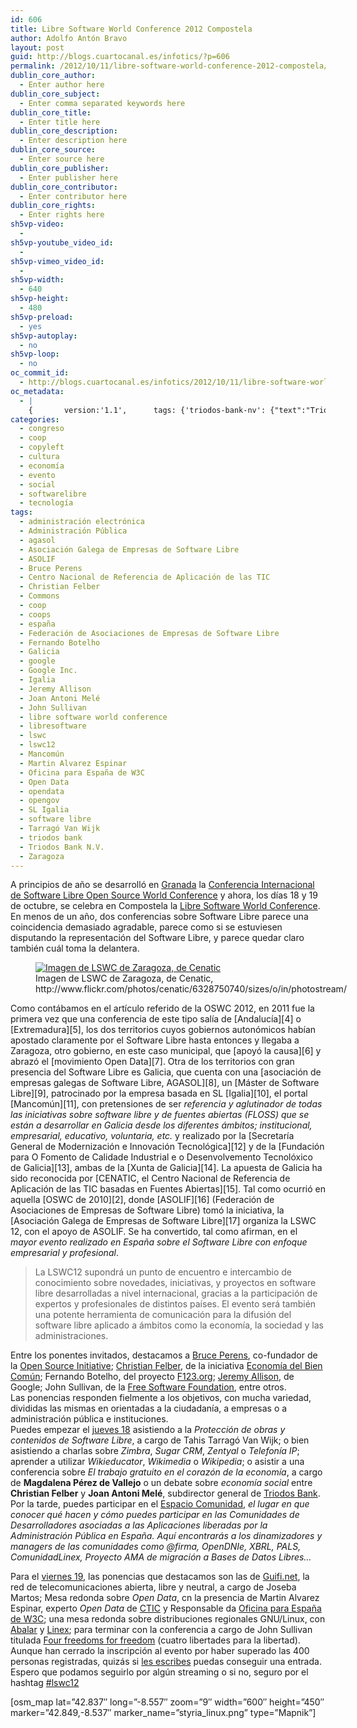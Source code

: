 ```yaml
---
id: 606
title: Libre Software World Conference 2012 Compostela
author: Adolfo Antón Bravo
layout: post
guid: http://blogs.cuartocanal.es/infotics/?p=606
permalink: /2012/10/11/libre-software-world-conference-2012-compostela/
dublin_core_author:
  - Enter author here
dublin_core_subject:
  - Enter comma separated keywords here
dublin_core_title:
  - Enter title here
dublin_core_description:
  - Enter description here
dublin_core_source:
  - Enter source here
dublin_core_publisher:
  - Enter publisher here
dublin_core_contributor:
  - Enter contributor here
dublin_core_rights:
  - Enter rights here
sh5vp-video:
  - 
sh5vp-youtube_video_id:
  - 
sh5vp-vimeo_video_id:
  - 
sh5vp-width:
  - 640
sh5vp-height:
  - 480
sh5vp-preload:
  - yes
sh5vp-autoplay:
  - no
sh5vp-loop:
  - no
oc_commit_id:
  - http://blogs.cuartocanal.es/infotics/2012/10/11/libre-software-world-conference-2012-compostela/1349987245
oc_metadata:
  - |
    {		version:'1.1',		tags: {'triodos-bank-nv': {"text":"Triodos Bank N.V.","slug":"triodos-bank-nv","source":{"_className":"Entity","url":"http://d.opencalais.com/er/company/ralg-tr1r/b6c3e81f-5187-3770-8756-89039dd84e83","subjectURL":"http://d.opencalais.com/comphash-1/4b18c1d7-733e-31ee-8196-c4c1e5e398f6","type":{"_className":"ArtifactType","url":"http://s.opencalais.com/1/type/er/Company","name":"Company"},"name":"Triodos Bank N.V.","rawRelevance":0.117,"normalizedRelevance":0.21157323688969257},"bucketName":"current","bucketPlacement":"auto","_className":"Tag"}, 'john-sullivan': {"text":"John Sullivan","slug":"john-sullivan","source":{"_className":"Entity","url":"http://d.opencalais.com/pershash-1/8d158e57-acac-3422-a41b-576d997b1e1a","subjectURL":null,"type":{"_className":"ArtifactType","url":"http://s.opencalais.com/1/type/em/e/Person","name":"Person"},"name":"John Sullivan","rawRelevance":0.223,"normalizedRelevance":0.403254972875226},"bucketName":"current","bucketPlacement":"auto","_className":"Tag"}, 'federacin-de-asociaciones-de-empresas-de-software-libre': {"text":"Federación de Asociaciones de Empresas de Software Libre","slug":"federacin-de-asociaciones-de-empresas-de-software-libre","source":{"_className":"Entity","url":"http://d.opencalais.com/genericHasher-1/d877ca2e-151a-3e24-91e4-38fbf49c8238","subjectURL":null,"type":{"_className":"ArtifactType","url":"http://s.opencalais.com/1/type/em/e/Organization","name":"Organization"},"name":"Federación de Asociaciones de Empresas de Software Libre","rawRelevance":0.243,"normalizedRelevance":0.4394213381555153},"bucketName":"current","bucketPlacement":"auto","_className":"Tag"}, 'google-inc': {"text":"Google Inc.","slug":"google-inc","source":{"_className":"Entity","url":"http://d.opencalais.com/er/company/ralg-tr1r/ce181d44-1915-3387-83da-0dc4ec01c6da","subjectURL":"http://d.opencalais.com/comphash-1/c7172a98-4c8a-31a9-bfd4-ce426c8db3c0","type":{"_className":"ArtifactType","url":"http://s.opencalais.com/1/type/er/Company","name":"Company"},"name":"Google Inc.","rawRelevance":0.155,"normalizedRelevance":0.2802893309222423},"bucketName":"current","bucketPlacement":"auto","_className":"Tag"}, 'open-data': {"text":"Open Data","slug":"open-data","source":{"_className":"Entity","url":"http://d.opencalais.com/genericHasher-1/5aa8a829-3707-3d29-a0f6-06deb2302306","subjectURL":null,"type":{"_className":"ArtifactType","url":"http://s.opencalais.com/1/type/em/e/Organization","name":"Organization"},"name":"Open Data","rawRelevance":0.553,"normalizedRelevance":1},"bucketName":"current","bucketPlacement":"auto","_className":"Tag"}, 'martin-alvarez-espinar': {"text":"Martin Alvarez Espinar","slug":"martin-alvarez-espinar","source":{"_className":"Entity","url":"http://d.opencalais.com/pershash-1/1a2d5eb4-d151-37c1-ac65-a780837447c9","subjectURL":null,"type":{"_className":"ArtifactType","url":"http://s.opencalais.com/1/type/em/e/Person","name":"Person"},"name":"Martin Alvarez Espinar","rawRelevance":0.075,"normalizedRelevance":0.13562386980108498},"bucketName":"current","bucketPlacement":"auto","_className":"Tag"}, 'christian-felber': {"text":"Christian Felber","slug":"christian-felber","source":{"_className":"Entity","url":"http://d.opencalais.com/pershash-1/a6dc8ee9-1841-3ade-a5aa-5aeb1b1f315f","subjectURL":null,"type":{"_className":"ArtifactType","url":"http://s.opencalais.com/1/type/em/e/Person","name":"Person"},"name":"Christian Felber","rawRelevance":0.182,"normalizedRelevance":0.3291139240506329},"bucketName":"current","bucketPlacement":"auto","_className":"Tag"}, 'zaragoza': {"text":"Zaragoza","slug":"zaragoza","source":{"_className":"Entity","url":"http://d.opencalais.com/genericHasher-1/0ce37e2f-2197-32e4-bd2c-e940895aab68","subjectURL":null,"type":{"_className":"ArtifactType","url":"http://s.opencalais.com/1/type/em/e/City","name":"City"},"name":"Zaragoza","rawRelevance":0.309,"normalizedRelevance":0.5587703435804701},"bucketName":"current","bucketPlacement":"auto","_className":"Tag"}, 'fernando-botelho': {"text":"Fernando Botelho","slug":"fernando-botelho","source":{"_className":"Entity","url":"http://d.opencalais.com/pershash-1/01fda605-121a-320e-a765-988daf0615a4","subjectURL":null,"type":{"_className":"ArtifactType","url":"http://s.opencalais.com/1/type/em/e/Person","name":"Person"},"name":"Fernando Botelho","rawRelevance":0.155,"normalizedRelevance":0.2802893309222423},"bucketName":"current","bucketPlacement":"auto","_className":"Tag"}, 'centro-nacional-de-referencia-de-aplicacin-de-las-tic': {"text":"Centro Nacional de Referencia de Aplicación de las TIC","slug":"centro-nacional-de-referencia-de-aplicacin-de-las-tic","source":{"_className":"Entity","url":"http://d.opencalais.com/genericHasher-1/6c94e872-1e2a-3263-bd68-73e8e99be7da","subjectURL":null,"type":{"_className":"ArtifactType","url":"http://s.opencalais.com/1/type/em/e/Organization","name":"Organization"},"name":"Centro Nacional de Referencia de Aplicación de las TIC","rawRelevance":0.264,"normalizedRelevance":0.47739602169981915},"bucketName":"current","bucketPlacement":"auto","_className":"Tag"}, 'joan-antoni-mel': {"text":"Joan Antoni Melé","slug":"joan-antoni-mel","source":{"_className":"Entity","url":"http://d.opencalais.com/pershash-1/93330a5d-97a1-3b55-bdd8-f36831e662e4","subjectURL":null,"type":{"_className":"ArtifactType","url":"http://s.opencalais.com/1/type/em/e/Person","name":"Person"},"name":"Joan Antoni Melé","rawRelevance":0.117,"normalizedRelevance":0.21157323688969257},"bucketName":"current","bucketPlacement":"auto","_className":"Tag"}, 'bruce-perens': {"text":"Bruce Perens","slug":"bruce-perens","source":{"_className":"Entity","url":"http://d.opencalais.com/pershash-1/13282821-f9d8-38b1-87b5-355b19b7f54f","subjectURL":null,"type":{"_className":"ArtifactType","url":"http://s.opencalais.com/1/type/em/e/Person","name":"Person"},"name":"Bruce Perens","rawRelevance":0.155,"normalizedRelevance":0.2802893309222423},"bucketName":"current","bucketPlacement":"auto","_className":"Tag"}, 'asociacin-galega-de-empresas-de-software-libre': {"text":"Asociación Galega de Empresas de Software Libre","slug":"asociacin-galega-de-empresas-de-software-libre","source":{"_className":"Entity","url":"http://d.opencalais.com/genericHasher-1/b9969280-d73e-30a7-bcfe-677bceb2462d","subjectURL":null,"type":{"_className":"ArtifactType","url":"http://s.opencalais.com/1/type/em/e/Organization","name":"Organization"},"name":"Asociación Galega de Empresas de Software Libre","rawRelevance":0.243,"normalizedRelevance":0.4394213381555153},"bucketName":"current","bucketPlacement":"auto","_className":"Tag"}, 'tarrag-van-wijk': {"text":"Tarragó Van Wijk","slug":"tarrag-van-wijk","source":{"_className":"Entity","url":"http://d.opencalais.com/pershash-1/ac6f89e1-76cb-3167-8527-e9b90a0a8864","subjectURL":null,"type":{"_className":"ArtifactType","url":"http://s.opencalais.com/1/type/em/e/Person","name":"Person"},"name":"Tarragó Van Wijk","rawRelevance":0.117,"normalizedRelevance":0.21157323688969257},"bucketName":"current","bucketPlacement":"auto","_className":"Tag"}, 'mancomn': {"text":"Mancomún","slug":"mancomn","source":{"_className":"Entity","url":"http://d.opencalais.com/comphash-1/be4dc3d8-e87f-3ccb-9f8e-03fdf353f2a8","subjectURL":null,"type":{"_className":"ArtifactType","url":"http://s.opencalais.com/1/type/em/e/Company","name":"Company"},"name":"Mancomún","rawRelevance":0.298,"normalizedRelevance":0.5388788426763109},"bucketName":"current","bucketPlacement":"auto","_className":"Tag"}, 'oficina-para-espaa-de-w3c': {"text":"Oficina para España de W3C","slug":"oficina-para-espaa-de-w3c","source":{"_className":"Entity","url":"http://d.opencalais.com/genericHasher-1/2b42b9bf-7414-32ca-a7e6-eee0aabb9883","subjectURL":null,"type":{"_className":"ArtifactType","url":"http://s.opencalais.com/1/type/em/e/Organization","name":"Organization"},"name":"Oficina para España de W3C","rawRelevance":0.075,"normalizedRelevance":0.13562386980108498},"bucketName":"current","bucketPlacement":"auto","_className":"Tag"}, 'sl-igalia': {"text":"SL Igalia","slug":"sl-igalia","source":{"_className":"Entity","url":"http://d.opencalais.com/comphash-1/f76b48da-ec8e-3eb5-a0d8-e31ab74a6ec6","subjectURL":null,"type":{"_className":"ArtifactType","url":"http://s.opencalais.com/1/type/em/e/Company","name":"Company"},"name":"SL Igalia","rawRelevance":0.298,"normalizedRelevance":0.5388788426763109},"bucketName":"current","bucketPlacement":"auto","_className":"Tag"}, 'jeremy-allison': {"text":"Jeremy Allison","slug":"jeremy-allison","source":{"_className":"Entity","url":"http://d.opencalais.com/pershash-1/943999bd-c1e8-321e-8248-6b182b8baad1","subjectURL":null,"type":{"_className":"ArtifactType","url":"http://s.opencalais.com/1/type/em/e/Person","name":"Person"},"name":"Jeremy Allison","rawRelevance":0.155,"normalizedRelevance":0.2802893309222423},"bucketName":"current","bucketPlacement":"auto","_className":"Tag"}, 'administracin-pblica': {"text":"Administración Pública","slug":"administracin-pblica","source":{"_className":"Entity","url":"http://d.opencalais.com/genericHasher-1/c32df111-f26b-3657-8b82-e4684effd1fb","subjectURL":null,"type":{"_className":"ArtifactType","url":"http://s.opencalais.com/1/type/em/e/Organization","name":"Organization"},"name":"Administración Pública","rawRelevance":0.101,"normalizedRelevance":0.1826401446654611},"bucketName":"current","bucketPlacement":"auto","_className":"Tag"}, 'galicia': {"text":"Galicia","slug":"galicia","source":{"_className":"Entity","url":"http://d.opencalais.com/genericHasher-1/eff6a525-5796-3fff-b39c-312f5119ee9a","subjectURL":null,"type":{"_className":"ArtifactType","url":"http://s.opencalais.com/1/type/em/e/ProvinceOrState","name":"ProvinceOrState"},"name":"Galicia","rawRelevance":0.495,"normalizedRelevance":0.8951175406871609},"bucketName":"current","bucketPlacement":"auto","_className":"Tag"}, 'lswc': {"text":"lswc","slug":"lswc","source":null,"bucketName":"current","bucketPlacement":"auto","_className":"Tag"}, 'lswc12': {"text":"lswc12","slug":"lswc12","source":null,"bucketName":"current","bucketPlacement":"auto","_className":"Tag"}, 'libre-software-world-conference': {"text":"libre software world conference","slug":"libre-software-world-conference","source":null,"bucketName":"current","bucketPlacement":"auto","_className":"Tag"}, 'software-libre': {"text":"software libre","slug":"software-libre","source":null,"bucketName":"current","bucketPlacement":"auto","_className":"Tag"}, 'libresoftware': {"text":"libresoftware","slug":"libresoftware","source":null,"bucketName":"current","bucketPlacement":"auto","_className":"Tag"}, 'espaa': {"text":"españa","slug":"espaa","source":null,"bucketName":"current","bucketPlacement":"auto","_className":"Tag"}, 'coop': {"text":"coop","slug":"coop","source":null,"bucketName":"current","bucketPlacement":"auto","_className":"Tag"}, 'coops': {"text":"coops","slug":"coops","source":null,"bucketName":"current","bucketPlacement":"auto","_className":"Tag"}, 'agasol': {"text":"agasol","slug":"agasol","source":null,"bucketName":"current","bucketPlacement":"auto","_className":"Tag"}, 'asolif': {"text":"ASOLIF","slug":"asolif","source":null,"bucketName":"current","bucketPlacement":"auto","_className":"Tag"}, 'igalia': {"text":"Igalia","slug":"igalia","source":null,"bucketName":"current","bucketPlacement":"auto","_className":"Tag"}, 'opendata': {"text":"opendata","slug":"opendata","source":null,"bucketName":"current","bucketPlacement":"auto","_className":"Tag"}, 'opengov': {"text":"opengov","slug":"opengov","source":null,"bucketName":"current","bucketPlacement":"auto","_className":"Tag"}, 'administracin-electrnica': {"text":"administración electrónica","slug":"administracin-electrnica","source":null,"bucketName":"current","bucketPlacement":"auto","_className":"Tag"}, 'commons': {"text":"Commons","slug":"commons","source":null,"bucketName":"current","bucketPlacement":"auto","_className":"Tag"}}	}
categories:
  - congreso
  - coop
  - copyleft
  - cultura
  - economía
  - evento
  - social
  - softwarelibre
  - tecnología
tags:
  - administración electrónica
  - Administración Pública
  - agasol
  - Asociación Galega de Empresas de Software Libre
  - ASOLIF
  - Bruce Perens
  - Centro Nacional de Referencia de Aplicación de las TIC
  - Christian Felber
  - Commons
  - coop
  - coops
  - españa
  - Federación de Asociaciones de Empresas de Software Libre
  - Fernando Botelho
  - Galicia
  - google
  - Google Inc.
  - Igalia
  - Jeremy Allison
  - Joan Antoni Melé
  - John Sullivan
  - libre software world conference
  - libresoftware
  - lswc
  - lswc12
  - Mancomún
  - Martin Alvarez Espinar
  - Oficina para España de W3C
  - Open Data
  - opendata
  - opengov
  - SL Igalia
  - software libre
  - Tarragó Van Wijk
  - triodos bank
  - Triodos Bank N.V.
  - Zaragoza
---
```

A principios de año se desarrolló en [Granada][1] la [Conferencia Internacional de Software Libre Open Source World Conference][2] y ahora, los días 18 y 19 de octubre, se celebra en Compostela la [Libre Software World Conference][3]. En menos de un año, dos conferencias sobre Software Libre parece una coincidencia demasiado agradable, parece como si se estuviesen disputando la representación del Software Libre, y parece quedar claro también cuál toma la delantera.  
<figure id="attachment_607" style="width: 600px;" class="wp-caption alignnone"><a href="http://blogs.cuartocanal.es/infotics/2012/10/11/libre-software-world-conference-2012-compostela/lswc/" rel="attachment wp-att-607"><img class="size-full wp-image-607" title="lswc" src="http://i1.wp.com/blogs.cuartocanal.es/infotics/files/2012/10/lswc.jpg?fit=600%2C450" alt="Imagen de LSWC de Zaragoza, de Cenatic" data-recalc-dims="1" /></a><figcaption class="wp-caption-text">Imagen de LSWC de Zaragoza, de Cenatic, http://www.flickr.com/photos/cenatic/6328750740/sizes/o/in/photostream/</figcaption></figure>  
Como contábamos en el artículo referido de la OSWC 2012, en 2011 fue la primera vez que una conferencia de este tipo salía de [Andalucía][4] o [Extremadura][5], los dos territorios cuyos gobiernos autonómicos habían apostado claramente por el Software Libre hasta entonces y llegaba a Zaragoza, otro gobierno, en este caso municipal, que [apoyó la causa][6] y abrazó el [movimiento Open Data][7].  
Otra de los territorios con gran presencia del Software Libre es Galicia, que cuenta con una [asociación de empresas galegas de Software Libre, AGASOL][8], un [Máster de Software Libre][9], patrocinado por la empresa basada en SL [Igalia][10], el portal [Mancomún][11], con pretensiones de ser <cite>referencia y aglutinador de todas las iniciativas sobre software libre y de fuentes abiertas (FLOSS) que se están a desarrollar en Galicia desde los diferentes ámbitos; institucional, empresarial, educativo, voluntaria, etc.</cite> y realizado por la [Secretaría General de Modernización e Innovación Tecnológica][12] y de la [Fundación para O Fomento de Calidade Industrial e o Desenvolvemento Tecnolóxico de Galicia][13], ambas de la [Xunta de Galicia][14]. La apuesta de Galicia ha sido reconocida por [CENATIC, el Centro Nacional de Referencia de Aplicación de las TIC basadas en Fuentes Abiertas][15].  
Tal como ocurrió en aquella [OSWC de 2010][2], donde [ASOLIF][16] (Federación de Asociaciones de Empresas de Software Libre) tomó la iniciativa, la [Asociación Galega de Empresas de Software Libre][17] organiza la LSWC 12, con el apoyo de ASOLIF. Se ha convertido, tal como afirman, en el <cite>mayor evento realizado en España sobre el Software Libre con enfoque empresarial y profesional</cite>.

<blockquote cite="http://www.libresoftwareworldconference.com/">
  <p>
    La LSWC12 supondrá un punto de encuentro e intercambio de conocimiento sobre novedades, iniciativas, y proyectos en software libre desarrolladas a nivel internacional, gracias a la participación de expertos y profesionales de distintos países. El evento será también una potente herramienta de comunicación para la difusión del software libre aplicado a ámbitos como la economía, la sociedad y las administraciones.
  </p>
</blockquote>

Entre los ponentes invitados, destacamos a [Bruce Perens][18], co-fundador de la [Open Source Initiative][19]; [Christian Felber][20], de la iniciativa [Economía del Bien Común][21]; Fernando Botelho, del proyecto [F123.org][22]; [Jeremy Allison][23], de Google; John Sullivan, de la [Free Software Foundation][24], entre otros.  
Las ponencias responden fielmente a los objetivos, con mucha variedad, divididas las mismas en orientadas a la ciudadanía, a empresas o a administración pública e instituciones.  
Puedes empezar el [jueves 18][25] asistiendo a la *Protección de obras y contenidos de Software Libre*, a cargo de Tahis Tarragó Van Wijk; o bien asistiendo a charlas sobre *Zimbra*, *Sugar CRM*, *Zentyal* o *Telefonía IP*; aprender a utilizar *Wikieducator*, *Wikimedia* o *Wikipedia*; o asistir a una conferencia sobre *El trabajo gratuito en el corazón de la economía*, a cargo de **Magdalena Pérez de Vallejo** o un debate sobre *economía social* entre **Christian Felber** y **Joan Antoni Melé**, subdirector general de [Triodos Bank][26].  
Por la tarde, puedes participar en el [Espacio Comunidad][27], <cite>el lugar en que conocer qué hacen y cómo puedes participar en las Comunidades de Desarrolladores asociadas a las Aplicaciones liberadas por la Administración Pública en España. Aquí encontrarás a los dinamizadores y managers de las comunidades como @firma, OpenDNIe, XBRL, PALS, ComunidadLinex, Proyecto AMA de migración a Bases de Datos Libres&#8230;</cite>

Para el [viernes 19][28], las ponencias que destacamos son las de [Guifi.net][29], la red de telecomunicaciones abierta, libre y neutral, a cargo de Joseba Martos; Mesa redonda sobre *Open Data*, cn la presencia de Martin Alvarez Espinar, experto *Open Data* de [CTIC][30] y Responsable da [Oficina para España de W3C][31]; una mesa redonda sobre distribuciones regionales GNU/Linux, con [Abalar][32] y [Linex][33]; para terminar con la conferencia a cargo de John Sullivan titulada [Four freedoms for freedom][34] (cuatro libertades para la libertad).  
Aunque han cerrado la inscripción al evento por haber superado las 400 personas registradas, quizás si [les escribes][35] puedas conseguir una entrada. Espero que podamos seguirlo por algún streaming o si no, seguro por el hashtag [#lswc12][36]

[osm\_map lat=&#8221;42.837&#8243; long=&#8221;-8.557&#8243; zoom=&#8221;9&#8243; width=&#8221;600&#8243; height=&#8221;450&#8243; marker=&#8221;42.849,-8.537&#8243; marker\_name=&#8221;styria_linux.png&#8221; type=&#8221;Mapnik&#8221;]

 [1]: http://infotics.es/2011/11/29/granada-sede-de-la-conferencia-internacional-de-software-libre/
 [2]: http://infotics.es/2012/01/02/conferencia-internacional-de-software-libre-2012/
 [3]: http://www.libresoftwareworldconference.com/
 [4]: http://www.juntadeandalucia.es/organismos/economiainnovacioncienciayempleo/areas/tic-telecomunicaciones/software-libre.html
 [5]: http://www.nccextremadura.org/
 [6]: http://www.zaragoza.es/ciudad/noticias/detalleM_Noticia?id=150152
 [7]: http://www.zaragoza.es/ciudad/sectores/tecnologia/sede/opendata.htm
 [8]: http://www.agasol.org/
 [9]: http://www.mastersoftwarelibre.com/
 [10]: http://www.igalia.com/
 [11]: http://www.mancomun.org/es/
 [12]: http://imit.xunta.es/portal/iMit/sxmit.html
 [13]: http://www.fundacioncalidade.org/
 [14]: http://www.xunta.es
 [15]: http://www.cenatic.es/hemeroteca-de-cenatic/1-actualidad-cenatic/39914-galicia-presenta-su-plan-2012-para-usar-software-libre
 [16]: http://www.asolif.es
 [17]: http://www.agasol.org
 [18]: http://perens.com/
 [19]: http://www.opensource.org
 [20]: http://www.christian-felber.at/
 [21]: http://www.gemeinwohl-oekonomie.org
 [22]: http://www.F123.org
 [23]: http://en.wikipedia.org/wiki/Jeremy_Allison
 [24]: http://www.fsf.org/
 [25]: http://www.libresoftwareworldconference.com/es/programa/programa-jueves-18.html
 [26]: http://www.triodos.es
 [27]: http://www.libresoftwareworldconference.com/es/programa/espacio-comunidad.html
 [28]: http://www.libresoftwareworldconference.com/es/programa/programa-viernes-19.html
 [29]: http://www.guifi.net
 [30]: http://www.fundacionctic.org
 [31]: http://www.w3c.es/
 [32]: http://www.edu.xunta.es/centros/abalar/aulavirtual/course/view.php?id=3
 [33]: http://www.linex.org
 [34]: http://www.fsf.org/events/js-20121019-santiagodecompostela
 [35]: http://www.libresoftwareworldconference.com/es/inscripcion-y-contacto.html
 [36]: https://twitter.com/search?q=%23lswc12&#038;src=hash